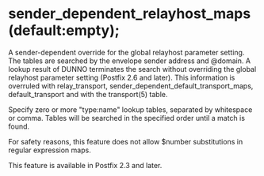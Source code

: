 # sender_dependent_relayhost_maps (default:empty); 

 A sender-dependent override for the global relayhost parameter
setting. The tables are searched by the envelope sender address and
@domain. A lookup result of DUNNO terminates the search without
overriding the global relayhost parameter setting (Postfix 2.6 and
later). This information is overruled with relay_transport,
sender_dependent_default_transport_maps, default_transport and with
the transport(5) table. 


Specify zero or more "type:name" lookup tables, separated by
whitespace or comma. Tables will be searched in the specified order
until a match is found.


 For safety reasons, this feature does not allow $number
substitutions in regular expression maps. 


This feature is available in Postfix 2.3 and later.



